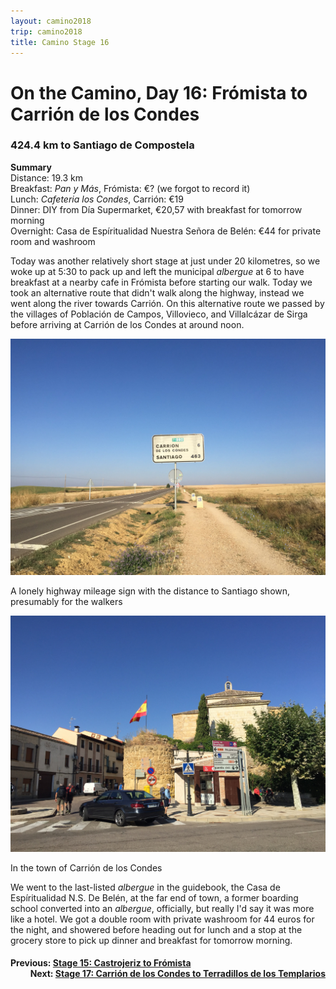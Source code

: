 ```yaml
---
layout: camino2018
trip: camino2018
title: Camino Stage 16
---
```


# On the Camino, Day 16: Fr&oacute;mista to Carri&oacute;n de los Condes

### 424.4 km to Santiago de Compostela

**Summary**<br>
Distance: 19.3 km<br>
Breakfast: *Pan y M&aacute;s*, Fr&oacute;mista: &euro;? (we forgot to record it)<br>
Lunch: *Cafeteria los Condes*, Carri&oacute;n: &euro;19<br>
Dinner: DIY from D&iacute;a Supermarket, &euro;20,57 with breakfast for tomorrow morning<br>
Overnight: Casa de Esp&iacute;ritualidad Nuestra Se&ntilde;ora de Bel&eacute;n: &euro;44 for private room and washroom<br>

Today was another relatively short stage at just under 20 kilometres, so we woke up at 5:30 to pack up and left the municipal *albergue* at 6 to have breakfast at a nearby cafe in Fr&oacute;mista before starting our walk. Today we took an alternative route that didn't walk along the highway, instead we went along the river towards Carri&oacute;n. On this alternative route we passed by the villages of Poblaci&oacute;n de Campos, Villovieco, and Villalc&aacute;zar de Sirga before arriving at Carri&oacute;n de los Condes at around noon.

<img src="/assets/images/spain2018/20180919-carrion-sign.JPG">
<p class=caption>A lonely highway mileage sign with the distance to Santiago shown, presumably for the walkers</p>

<img src="/assets/images/spain2018/20180919-carrion.JPG">
<p class=caption>In the town of Carri&oacute;n de los Condes</p>

We went to the last-listed *albergue* in the guidebook, the Casa de Esp&iacute;ritualidad N.S. De Bel&eacute;n, at the far end of town, a former boarding school converted into an *albergue*, officially, but really I'd say it was more like a hotel. We got a double room with private washroom for 44 euros for the night, and showered before heading out for lunch and a stop at the grocery store to pick up dinner and breakfast for tomorrow morning.

<h4><div style="text-align: left; margin-bottom: -20px">Previous: <a href="/2018/09/18/camino15.html">Stage 15: Castrojeriz to Fr&oacute;mista</a></div></h4>
<h4><div style="text-align: right;">Next: <a href="/2018/09/20/camino17.html">Stage 17: Carri&oacute;n de los Condes to Terradillos de los Templarios</a></div></h4>